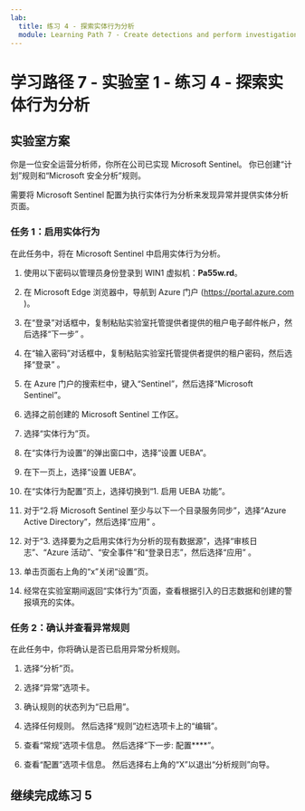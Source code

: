 ```yaml
---
lab:
  title: 练习 4 - 探索实体行为分析
  module: Learning Path 7 - Create detections and perform investigations using Microsoft Sentinel
---
```


# <a name="learning-path-7---lab-1---exercise-4---explore-entity-behavior-analytics"></a>学习路径 7 - 实验室 1 - 练习 4 - 探索实体行为分析

## <a name="lab-scenario"></a>实验室方案

你是一位安全运营分析师，你所在公司已实现 Microsoft Sentinel。 你已创建“计划”规则和“Microsoft 安全分析”规则。 


需要将 Microsoft Sentinel 配置为执行实体行为分析来发现异常并提供实体分析页面。


### <a name="task-1-enable-entity-behavior"></a>任务 1：启用实体行为 

在此任务中，将在 Microsoft Sentinel 中启用实体行为分析。

1. 使用以下密码以管理员身份登录到 WIN1 虚拟机：**Pa55w.rd**。  

1. 在 Microsoft Edge 浏览器中，导航到 Azure 门户 (https://portal.azure.com )。

1. 在“登录”对话框中，复制粘贴实验室托管提供者提供的租户电子邮件帐户，然后选择“下一步”  。

1. 在“输入密码”对话框中，复制粘贴实验室托管提供者提供的租户密码，然后选择“登录”  。

1. 在 Azure 门户的搜索栏中，键入“Sentinel”，然后选择“Microsoft Sentinel”。

1. 选择之前创建的 Microsoft Sentinel 工作区。

1. 选择“实体行为”页。

1. 在“实体行为设置”的弹出窗口中，选择“设置 UEBA”。

1. 在下一页上，选择“设置 UEBA”。

1. 在“实体行为配置”页上，选择切换到“1. 启用 UEBA 功能”。

1. 对于“2.将 Microsoft Sentinel 至少与以下一个目录服务同步”，选择“Azure Active Directory”，然后选择“应用” 。

1. 对于“3. 选择要为之启用实体行为分析的现有数据源”，选择“审核日志”、“Azure 活动”、“安全事件”和“登录日志”，然后选择“应用”    。

1. 单击页面右上角的“x”关闭“设置”页。

1. 经常在实验室期间返回“实体行为”页面，查看根据引入的日志数据和创建的警报填充的实体。


### <a name="task-2-confirm-and-review-anomalies-rules"></a>任务 2：确认并查看异常规则

在此任务中，你将确认是否已启用异常分析规则。

1. 选择“分析”页。

1. 选择“异常”选项卡。

1. 确认规则的状态列为“已启用”。

1. 选择任何规则。 然后选择“规则”边栏选项卡上的“编辑”。

1. 查看“常规”选项卡信息。 然后选择“下一步: 配置****”。

1. 查看“配置”选项卡信息。 然后选择右上角的“X”以退出“分析规则”向导。


## <a name="proceed-to-exercise-5"></a>继续完成练习 5
